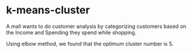 # k-means-cluster

A mall wants to do customer analysis by categorizing customers based on the Income and Spending they spend while shopping.

Using elbow method, we found that the optimum cluster number is 5.
